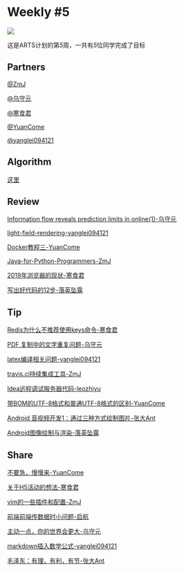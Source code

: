 # Weekly #5

![](https://images.unsplash.com/photo-1544685299-113ed86a2d2d?ixlib=rb-1.2.1&q=80&fm=jpg&crop=entropy&cs=tinysrgb&w=1200&h=800&fit=crop&ixid=eyJhcHBfaWQiOjF9)

这是ARTS计划的第*5*周，一共有*5*位同学完成了目标

## Partners

[@ZmJ](../Partners/ZmJ.md)

[@乌守元](../Partners/乌守元.md)

[@寒食君](../Partners/寒食君.md)

[@YuanCome](../Partners/YuanCome.md)

[@yanglei094121](../Partners/yanglei094121.md)

## Algorithm

[这里](../Algorithm/201902W4)

## Review

[Information flow reveals prediction limits in online(1)-乌守元](../Review/201902W4/Information%20flow%20reveals%20prediction%20limits%20in%20online(1)-乌守元.md)

[light-field-rendering-yanglei094121](../Review/201902W4/light-field-rendering-yanglei094121.md)

[Docker教程三-YuanCome](../Review/201902W4/Docker教程三-YuanCome.md)

[Java-for-Python-Programmers-ZmJ](../Review/201902W4/Java-for-Python-Programmers-ZmJ.md)

[2019年浏览器的现状-寒食君](../Review/201902W4/2019年浏览器的现状-寒食君.md)

[写出好代码的12步-落英坠露](../Review/201902W4/写出好代码的12步-落英坠露.md)

## Tip

[Redis为什么不推荐使用keys命令-寒食君](../Tip/201902W4/Redis为什么不推荐使用keys命令-寒食君.md)

[PDF 复制中的文字重复问题-乌守元](../Tip/201902W4/PDF%20复制中的文字重复问题-乌守元.md)

[latex编译相关问题-yanglei094121](../Tip/201902W4/latex编译相关问题-yanglei094121.md)

[travis.ci持续集成工具-ZmJ](../Tip/201902W4/travis.ci持续集成工具-ZmJ.md)

[Idea远程调试服务器代码-leozhiyu](../Tip/201902W4/Idea远程调试服务器代码-leozhiyu.md)

[带BOM的UTF-8格式和普通UTF-8格式的区别-YuanCome](../Tip/201902W4/带BOM的UTF-8格式和普通UTF-8格式的区别-YuanCome.md)

[Android 音视频开发1：通过三种方式绘制图片-张大Ant](../Tip/201902W4/Android%20音视频开发1：通过三种方式绘制图片-张大Ant.md)

[Android图像绘制与渲染-落英坠露](../Tip/201902W4/Android图像绘制与渲染-落英坠露.md)

## Share

[不要急，慢慢来-YuanCome](../Share/201902W4/不要急，慢慢来-YuanCome.md)

[关于H5活动的想法-寒食君](../Share/201902W4/关于H5活动的想法-寒食君.md)

[vim的一些插件和配置-ZmJ](../Share/201902W4/vim的一些插件和配置-ZmJ.md)

[前端前端传数据时小问题-启航](../Share/201902W4/前端前端传数据时小问题-启航.md)

[主动一点，你的世界会更大-乌守元](../Share/201902W4/主动一点，你的世界会更大-乌守元.md)

[markdown插入数学公式-yanglei094121](../Share/201902W4/markdown插入数学公式-yanglei094121.md)

[毛泽东：有理，有利，有节-张大Ant](../Share/201902W4/毛泽东：有理，有利，有节-张大Ant.md)

